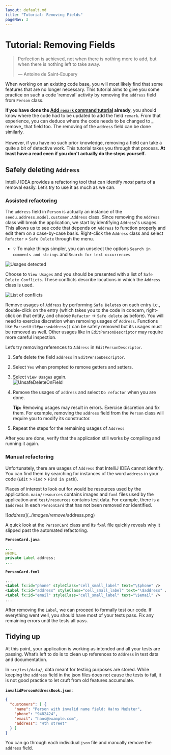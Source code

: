 ```yaml
---
layout: default.md
title: "Tutorial: Removing Fields"
pageNav: 3
---
```


# Tutorial: Removing Fields

> Perfection is achieved, not when there is nothing more to add, but when there is nothing left to take away.
>
> — Antoine de Saint-Exupery

When working on an existing code base, you will most likely find that some features that are no longer necessary.
This tutorial aims to give you some practice on such a code 'removal' activity by removing the `address` field
from `Person` class.

<box type="success">

**If you have done the [Add `remark` command tutorial](AddRemark.html)  already**, you should know where the code had to
be updated to add the field `remark`. From that experience, you can deduce where the code needs to be changed to _
remove_ that field too. The removing of the `address` field can be done similarly.
<br>
<br>
However, if you have no such prior knowledge, removing a field can take a quite a bit of detective work. This tutorial
takes you through that process. **At least have a read even if you don't actually do the steps yourself.**
</box>


<!-- * Table of Contents -->
<!-- {:toc} -->

## Safely deleting `Address`

IntelliJ IDEA provides a refactoring tool that can identify *most* parts of a removal easily. Let’s try to use it as
much as we can.

### Assisted refactoring

The `address` field in `Person` is actually an instance of the `seedu.address.model.customer.Address` class. Since
removing the `Address` class will break the application, we start by identifying `Address`'s usages. This allows us to
see code that depends on `Address` to function properly and edit them on a case-by-case basis. Right-click the `Address`
class and select `Refactor` \> `Safe Delete` through the menu.

* :bulb: To make things simpler, you can unselect the options `Search in comments and strings`
  and `Search for text occurrences`

![Usages detected](../images/remove/UnsafeDelete.png)

Choose to `View Usages` and you should be presented with a list of `Safe Delete Conflicts`. These conflicts describe
locations in which the `Address` class is used.

![List of conflicts](../images/remove/SafeDeleteConflicts.png)

Remove usages of `Address` by performing `Safe Delete`s on each entry i.e., double-click on the entry (which takes you
to the code in concern, right-click on that entity, and choose `Refactor` -> `Safe delete` as before). You will need to
exercise discretion when removing usages of `Address`. Functions like `ParserUtil#parseAddress()` can be safely removed
but its usages must be removed as well. Other usages like in `EditPersonDescriptor` may require more careful inspection.

Let’s try removing references to `Address` in `EditPersonDescriptor`.

1. Safe delete the field `address` in `EditPersonDescriptor`.

1. Select `Yes` when prompted to remove getters and setters.

1. Select `View Usages` again.<br>
   ![UnsafeDeleteOnField](../images/remove/UnsafeDeleteOnField.png)

1. Remove the usages of `address` and select `Do refactor` when you are done.

   <box type="tip" seamless>

   **Tip:** Removing usages may result in errors. Exercise discretion and fix them. For example, removing the `address`
   field from the `Person` class will require you to modify its constructor.
   </box>

1. Repeat the steps for the remaining usages of `Address`

After you are done, verify that the application still works by compiling and running it again.

### Manual refactoring

Unfortunately, there are usages of `Address` that IntelliJ IDEA cannot identify. You can find them by searching for
instances of the word `address` in your code (`Edit` \> `Find` \> `Find in path`).

Places of interest to look out for would be resources used by the application. `main/resources` contains images
and `fxml` files used by the application and `test/resources` contains test data. For example, there is a `$address` in
each `PersonCard` that has not been removed nor identified.

![$address](../images/remove/$address.png)

A quick look at the `PersonCard` class and its `fxml` file quickly reveals why it slipped past the automated
refactoring.

**`PersonCard.java`**

```java
...
@FXML
private Label address;
...
```

**`PersonCard.fxml`**

``` xml
...
<Label fx:id="phone" styleClass="cell_small_label" text="\$phone" />
<Label fx:id="address" styleClass="cell_small_label" text="\$address" />
<Label fx:id="email" styleClass="cell_small_label" text="\$email" />
...
```

After removing the `Label`, we can proceed to formally test our code. If everything went well, you should have most of
your tests pass. Fix any remaining errors until the tests all pass.

## Tidying up

At this point, your application is working as intended and all your tests are passing. What’s left to do is to clean up
references to `Address` in test data and documentation.

In `src/test/data/`, data meant for testing purposes are stored. While keeping the `address` field in the json files
does not cause the tests to fail, it is not good practice to let cruft from old features accumulate.

**`invalidPersonAddressBook.json`:**

```json
{
  "customers": [ {
    "name": "Person with invalid name field: Ha!ns Mu@ster",
    "phone": "9482424",
    "email": "hans@example.com",
    "address": "4th street"
  } ]
}
```

You can go through each individual `json` file and manually remove the `address` field.
